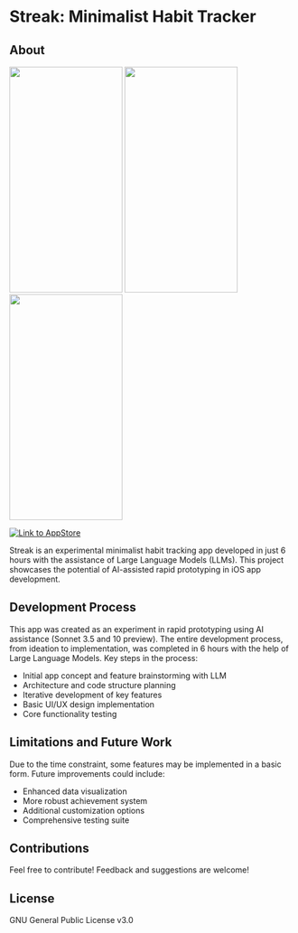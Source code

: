 # Streak: Minimalist Habit Tracker

## About

<img src="https://github.com/user-attachments/assets/3c4ba39d-43e4-4ffe-9008-15e14170d07a" width="200" height="400" />
<img src="https://github.com/user-attachments/assets/3f40b44d-4e5b-48c9-9614-508afa8f5a90" width="200" height="400" />
<img src="https://github.com/user-attachments/assets/3c7a95e4-a4b1-4796-8329-083eac228a69" width="200" height="400" />


[![Link to AppStore](https://developer.apple.com/assets/elements/badges/download-on-the-app-store.svg)](https://apps.apple.com/nl/app/streak-habit-tracker/id6692634213?l=en-GB)

Streak is an experimental minimalist habit tracking app developed in just 6 hours with the assistance of Large Language Models (LLMs). This project showcases the potential of AI-assisted rapid prototyping in iOS app development.

## Development Process

This app was created as an experiment in rapid prototyping using AI assistance (Sonnet 3.5 and 10 preview). The entire development process, from ideation to implementation, was completed in 6 hours with the help of Large Language Models. Key steps in the process:

- Initial app concept and feature brainstorming with LLM
- Architecture and code structure planning
- Iterative development of key features
- Basic UI/UX design implementation
- Core functionality testing

## Limitations and Future Work

Due to the time constraint, some features may be implemented in a basic form. Future improvements could include:

- Enhanced data visualization
- More robust achievement system
- Additional customization options
- Comprehensive testing suite

## Contributions

Feel free to contribute! Feedback and suggestions are welcome!

## License

GNU General Public License v3.0
